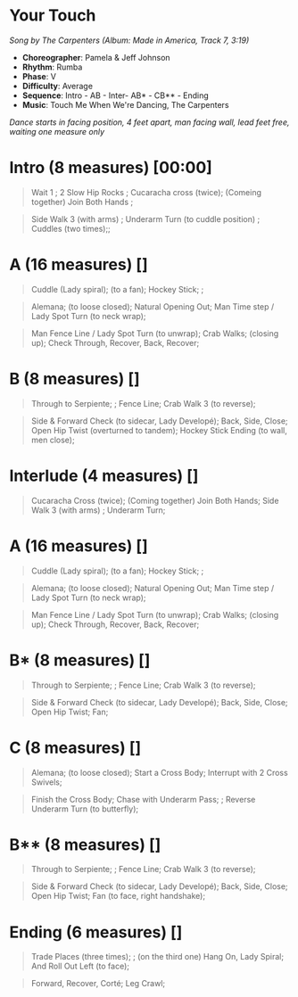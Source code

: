 # Your Touch
*Song by The Carpenters (Album: Made in America, Track 7, 3:19)*
 
* **Choreographer**: Pamela & Jeff Johnson
* **Rhythm**: Rumba
* **Phase**: V
* **Difficulty**: Average
* **Sequence**: Intro - AB - Inter- AB* - CB** - Ending
* **Music**: Touch Me When We're Dancing, The Carpenters
 
*Dance starts in facing position, 4 feet apart, man facing wall, lead feet free, waiting one measure only*
 
# Intro (8 measures) [00:00]


> Wait 1 ; 2 Slow Hip Rocks ; Cucaracha cross (twice); (Comeing together) Join Both Hands ;

> Side Walk 3 (with arms) ; Underarm Turn (to cuddle position) ; Cuddles (two times);;

# A (16 measures) []

> Cuddle (Lady spiral); (to a fan); Hockey Stick; ;

> Alemana; (to loose closed); Natural Opening Out; Man Time step / Lady Spot Turn (to neck wrap); 

> Man Fence Line / Lady Spot Turn (to unwrap); Crab Walks; (closing up); Check Through, Recover, Back, Recover; 

# B (8 measures) []

> Through to Serpiente; ; Fence Line; Crab Walk 3 (to reverse); 

> Side & Forward Check (to sidecar, Lady Developé); Back, Side, Close; Open Hip Twist (overturned to tandem); Hockey Stick Ending (to wall, men close);

# Interlude (4 measures) []

> Cucaracha Cross (twice); (Coming together) Join Both Hands; Side Walk 3 (with arms) ; Underarm Turn;

# A (16 measures) []

> Cuddle (Lady spiral); (to a fan); Hockey Stick; ;

> Alemana; (to loose closed); Natural Opening Out; Man Time step / Lady Spot Turn (to neck wrap); 

> Man Fence Line / Lady Spot Turn (to unwrap); Crab Walks; (closing up); Check Through, Recover, Back, Recover; 

# B* (8 measures) []

> Through to Serpiente; ; Fence Line; Crab Walk 3 (to reverse); 

> Side & Forward Check (to sidecar, Lady Developé); Back, Side, Close; Open Hip Twist; Fan;

# C (8 measures) []

> Alemana; (to loose closed); Start a Cross Body; Interrupt with 2 Cross Swivels;

> Finish the Cross Body; Chase with Underarm Pass; ; Reverse Underarm Turn (to butterfly);

# B** (8 measures) []

> Through to Serpiente; ; Fence Line; Crab Walk 3 (to reverse); 

> Side & Forward Check (to sidecar, Lady Developé); Back, Side, Close; Open Hip Twist; Fan (to face, right handshake);

# Ending (6 measures) []

> Trade Places (three times); ; (on the third one) Hang On, Lady Spiral; And Roll Out Left (to face);

> Forward, Recover, Corté; Leg Crawl;
